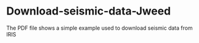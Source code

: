 # Download-seismic-data-Jweed
The PDF file shows a simple example used to download seismic data from IRIS
